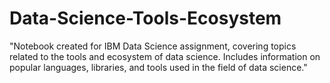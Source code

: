 # Data-Science-Tools-Ecosystem
"Notebook created for IBM Data Science assignment, covering topics related to the tools and ecosystem of data science. Includes information on popular languages, libraries, and tools used in the field of data science."
